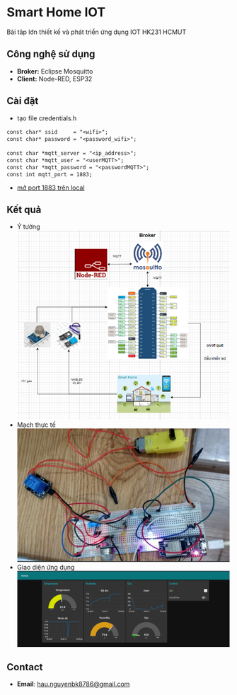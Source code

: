 # Smart Home IOT
Bài tâp lớn thiết kế và phát triển ứng dụng IOT HK231 HCMUT

## Công nghệ sử dụng

- **Broker:** Eclipse Mosquitto
- **Client:** Node-RED, ESP32 

## Cài đặt

- tạo file credentials.h 

```
const char* ssid     = "<wifi>";
const char* password = "<password_wifi>";

const char *mqtt_server = "<ip_address>"; 
const char *mqtt_user = "<userMQTT>";
const char *mqtt_password = "<passwordMQTT>";
const int mqtt_port = 1883;
```

- [mở port 1883 trên local](./fixbug/phu_luc_IOT.pdf)

## Kết quả 
- Ý tưởng
![](./images//mohinh.png)
- Mạch thực tế
![](./images/mach_thuc_te.png)
- Giao diện ứng dụng
![](./images/dashboard.png)

## Contact
* **Email**: hau.nguyenbk8786@gmail.com